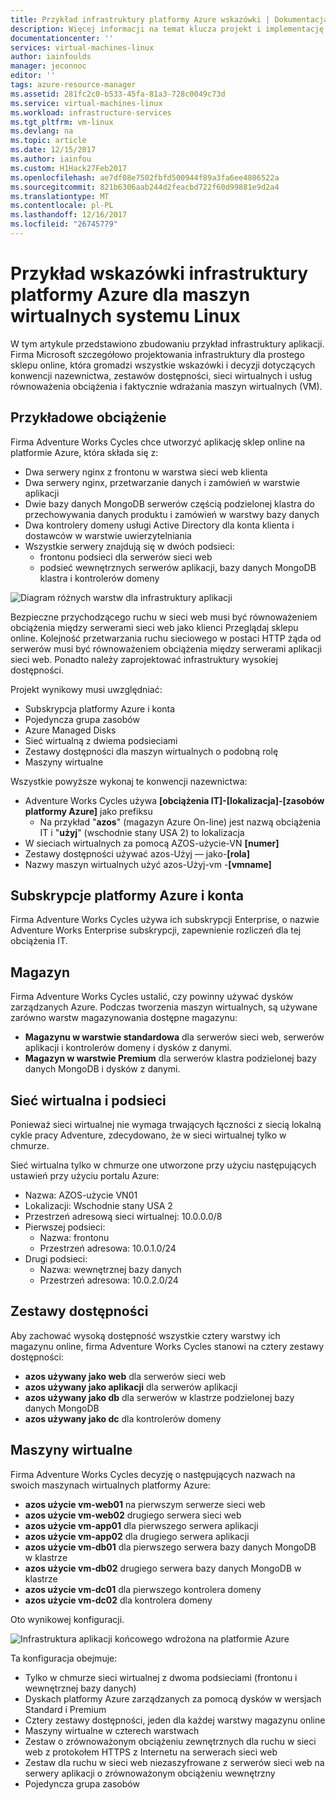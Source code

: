 ```yaml
---
title: Przykład infrastruktury platformy Azure wskazówki | Dokumentacja firmy Microsoft
description: Więcej informacji na temat klucza projekt i implementację wskazówki dotyczące wdrażania infrastruktury przykład na platformie Azure.
documentationcenter: ''
services: virtual-machines-linux
author: iainfoulds
manager: jeconnoc
editor: ''
tags: azure-resource-manager
ms.assetid: 281fc2c0-b533-45fa-81a3-728c0049c73d
ms.service: virtual-machines-linux
ms.workload: infrastructure-services
ms.tgt_pltfrm: vm-linux
ms.devlang: na
ms.topic: article
ms.date: 12/15/2017
ms.author: iainfou
ms.custom: H1Hack27Feb2017
ms.openlocfilehash: ae7df08e7502fbfd500944f89a3fa6ee4806522a
ms.sourcegitcommit: 821b6306aab244d2feacbd722f60d99881e9d2a4
ms.translationtype: MT
ms.contentlocale: pl-PL
ms.lasthandoff: 12/16/2017
ms.locfileid: "26745779"
---
```

# <a name="example-azure-infrastructure-walkthrough-for-linux-vms"></a>Przykład wskazówki infrastruktury platformy Azure dla maszyn wirtualnych systemu Linux
W tym artykule przedstawiono zbudowaniu przykład infrastruktury aplikacji. Firma Microsoft szczegółowo projektowania infrastruktury dla prostego sklepu online, która gromadzi wszystkie wskazówki i decyzji dotyczących konwencji nazewnictwa, zestawów dostępności, sieci wirtualnych i usług równoważenia obciążenia i faktycznie wdrażania maszyn wirtualnych (VM).

## <a name="example-workload"></a>Przykładowe obciążenie
Firma Adventure Works Cycles chce utworzyć aplikację sklep online na platformie Azure, która składa się z:

* Dwa serwery nginx z frontonu w warstwa sieci web klienta
* Dwa serwery nginx, przetwarzanie danych i zamówień w warstwie aplikacji
* Dwie bazy danych MongoDB serwerów częścią podzielonej klastra do przechowywania danych produktu i zamówień w warstwy bazy danych
* Dwa kontrolery domeny usługi Active Directory dla konta klienta i dostawców w warstwie uwierzytelniania
* Wszystkie serwery znajdują się w dwóch podsieci:
  * frontonu podsieci dla serwerów sieci web 
  * podsieć wewnętrznych serwerów aplikacji, bazy danych MongoDB klastra i kontrolerów domeny

![Diagram różnych warstw dla infrastruktury aplikacji](./media/infrastructure-example/example-tiers.png)

Bezpieczne przychodzącego ruchu w sieci web musi być równoważeniem obciążenia między serwerami sieci web jako klienci Przeglądaj sklepu online. Kolejność przetwarzania ruchu sieciowego w postaci HTTP żąda od serwerów musi być równoważeniem obciążenia między serwerami aplikacji sieci web. Ponadto należy zaprojektować infrastruktury wysokiej dostępności.

Projekt wynikowy musi uwzględniać:

* Subskrypcja platformy Azure i konta
* Pojedyncza grupa zasobów
* Azure Managed Disks
* Sieć wirtualną z dwiema podsieciami
* Zestawy dostępności dla maszyn wirtualnych o podobną rolę
* Maszyny wirtualne

Wszystkie powyższe wykonaj te konwencji nazewnictwa:

* Adventure Works Cycles używa **[obciążenia IT]-[lokalizacja]-[zasobów platformy Azure]** jako prefiksu
  * Na przykład "**azos**" (magazyn Azure On-line) jest nazwą obciążenia IT i "**użyj**" (wschodnie stany USA 2) to lokalizacja
* W sieciach wirtualnych za pomocą AZOS-użycie-VN **[numer]**
* Zestawy dostępności używać azos-Użyj — jako-**[rola]**
* Nazwy maszyn wirtualnych użyć azos-Użyj-vm -**[vmname]**

## <a name="azure-subscriptions-and-accounts"></a>Subskrypcje platformy Azure i konta
Firma Adventure Works Cycles używa ich subskrypcji Enterprise, o nazwie Adventure Works Enterprise subskrypcji, zapewnienie rozliczeń dla tej obciążenia IT.

## <a name="storage"></a>Magazyn
Firma Adventure Works Cycles ustalić, czy powinny używać dysków zarządzanych Azure. Podczas tworzenia maszyn wirtualnych, są używane zarówno warstw magazynowania dostępne magazynu:

* **Magazynu w warstwie standardowa** dla serwerów sieci web, serwerów aplikacji i kontrolerów domeny i dysków z danymi.
* **Magazyn w warstwie Premium** dla serwerów klastra podzielonej bazy danych MongoDB i dysków z danymi.

## <a name="virtual-network-and-subnets"></a>Sieć wirtualna i podsieci
Ponieważ sieci wirtualnej nie wymaga trwających łączności z siecią lokalną cykle pracy Adventure, zdecydowano, że w sieci wirtualnej tylko w chmurze.

Sieć wirtualna tylko w chmurze one utworzone przy użyciu następujących ustawień przy użyciu portalu Azure:

* Nazwa: AZOS-użycie VN01
* Lokalizacji: Wschodnie stany USA 2
* Przestrzeń adresową sieci wirtualnej: 10.0.0.0/8
* Pierwszej podsieci:
  * Nazwa: frontonu
  * Przestrzeń adresowa: 10.0.1.0/24
* Drugi podsieci:
  * Nazwa: wewnętrznej bazy danych
  * Przestrzeń adresowa: 10.0.2.0/24

## <a name="availability-sets"></a>Zestawy dostępności
Aby zachować wysoką dostępność wszystkie cztery warstwy ich magazynu online, firma Adventure Works Cycles stanowi na cztery zestawy dostępności:

* **azos używany jako web** dla serwerów sieci web
* **azos używany jako aplikacji** dla serwerów aplikacji
* **azos używany jako db** dla serwerów w klastrze podzielonej bazy danych MongoDB
* **azos używany jako dc** dla kontrolerów domeny

## <a name="virtual-machines"></a>Maszyny wirtualne
Firma Adventure Works Cycles decyzję o następujących nazwach na swoich maszynach wirtualnych platformy Azure:

* **azos użycie vm-web01** na pierwszym serwerze sieci web
* **azos użycie vm-web02** drugiego serwera sieci web
* **azos użycie vm-app01** dla pierwszego serwera aplikacji
* **azos użycie vm-app02** dla drugiego serwera aplikacji
* **azos użycie vm-db01** dla pierwszego serwera bazy danych MongoDB w klastrze
* **azos użycie vm-db02** drugiego serwera bazy danych MongoDB w klastrze
* **azos użycie vm-dc01** dla pierwszego kontrolera domeny
* **azos użycie vm-dc02** dla kontrolera domeny

Oto wynikowej konfiguracji.

![Infrastruktura aplikacji końcowego wdrożona na platformie Azure](./media/infrastructure-example/example-config.png)

Ta konfiguracja obejmuje:

* Tylko w chmurze sieci wirtualnej z dwoma podsieciami (frontonu i wewnętrznej bazy danych)
* Dyskach platformy Azure zarządzanych za pomocą dysków w wersjach Standard i Premium
* Cztery zestawy dostępności, jeden dla każdej warstwy magazynu online
* Maszyny wirtualne w czterech warstwach
* Zestaw o zrównoważonym obciążeniu zewnętrznych dla ruchu w sieci web z protokołem HTTPS z Internetu na serwerach sieci web
* Zestaw dla ruchu w sieci web niezaszyfrowane z serwerów sieci web na serwery aplikacji o zrównoważonym obciążeniu wewnętrzny
* Pojedyncza grupa zasobów
